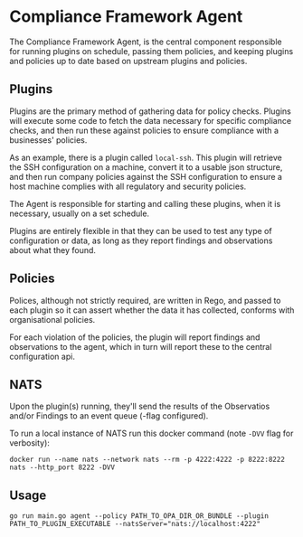 # Compliance Framework Agent

The Compliance Framework Agent, is the central component responsible for running plugins on schedule, passing them 
policies, and keeping plugins and policies up to date based on upstream plugins and policies.

## Plugins

Plugins are the primary method of gathering data for policy checks. Plugins will execute some code to fetch the 
data necessary for specific compliance checks, and then run these against policies to ensure compliance with a
businesses' policies. 

As an example, there is a plugin called `local-ssh`. This plugin will retrieve the SSH configuration on a machine,
convert it to a usable json structure, and then run company policies against the SSH configuration to ensure a host 
machine complies with all regulatory and security policies.

The Agent is responsible for starting and calling these plugins, when it is necessary, usually on a set schedule.

Plugins are entirely flexible in that they can be used to test any type of configuration or data, as long as they report 
findings and observations about what they found. 

## Policies

Polices, although not strictly required, are written in Rego, and passed to each plugin so it can assert whether 
the data it has collected, conforms with organisational policies. 

For each violation of the policies, the plugin will report findings and observations to the agent, which in turn will
report these to the central configuration api. 

## NATS

Upon the plugin(s) running, they'll send the results of the Observatios and/or Findings to an event queue (-flag configured).

To run a local instance of NATS run this docker command (note `-DVV` flag for verbosity): 

```shell
docker run --name nats --network nats --rm -p 4222:4222 -p 8222:8222 nats --http_port 8222 -DVV
```

## Usage

```shell
go run main.go agent --policy PATH_TO_OPA_DIR_OR_BUNDLE --plugin PATH_TO_PLUGIN_EXECUTABLE --natsServer="nats://localhost:4222"
```
